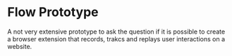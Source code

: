 # Flow Prototype
 A not very extensive prototype to ask the question if it is possible to create a browser extension that records, trakcs and replays user interactions on a website.

